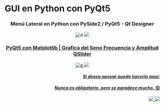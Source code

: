 # GUI en Python con PyQt5 

<div align="center">
  
### Menú Lateral en Python con PySide2 / PyQt5 - Qt Designer

![4](https://github.com/MagnoEfren/gui_python_pyqt5/blob/main/Menu%20Lateral%20desplegable/screenshot.png)
<a href="https://youtu.be/2D05tvP4Gm0" target="_blank">
<img src="https://img.shields.io/badge/YouTube-F7F9F9?style=for-the-badge&logo=youtube&logoColor=black" target="_blank"> 
  
### PyQt5 con Matplotlib | Grafica del Seno Frecuencia y Amplitud QSlider

![4](https://github.com/MagnoEfren/gui_python_pyqt5/blob/main/Grafica%20con%20Matplotlib%20PyQt5/pyqt5-y-matplotlib.png)
<a href="https://youtu.be/XvIAVnpdLYc" target="_blank">
<img src="https://img.shields.io/badge/YouTube-F7F9F9?style=for-the-badge&logo=youtube&logoColor=black" target="_blank"> 


<div align="right">
  
#### ___Si desea apoyar puede hacerlo aquí:___
#### ___Nunca es obligatorio, pero se agradece mucho.___ 😊
<a href="https://www.paypal.com/paypalme/magnoefren" target="_blank">
<img src="https://img.shields.io/badge/Paypal-151515?style=for-the-badge&logo=paypal&logoColor=black" target="_blank">
 
<a href="https://www.youtube.com/channel/UCBwN7Z5LWQAJ_6ueSEzDtGQ/join" target="_blank">
<img src="https://img.shields.io/badge/UNIRSE-0011aa?style=for-the-badge&logo=UNIRSE&logoColor=black" target="_blank">
  
</div>
